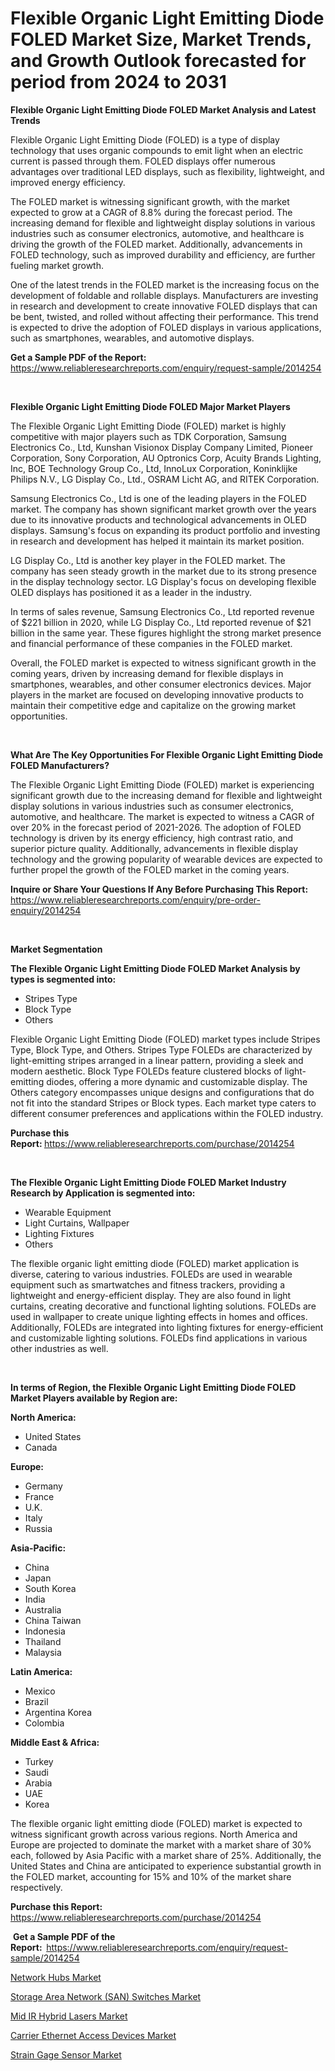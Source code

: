 <p><h1>Flexible Organic Light Emitting Diode FOLED Market Size, Market Trends, and Growth Outlook forecasted for period from 2024 to 2031</h1></p><p><strong>Flexible Organic Light Emitting Diode FOLED Market Analysis and Latest Trends</strong></p>
<p><p>Flexible Organic Light Emitting Diode (FOLED) is a type of display technology that uses organic compounds to emit light when an electric current is passed through them. FOLED displays offer numerous advantages over traditional LED displays, such as flexibility, lightweight, and improved energy efficiency. </p><p>The FOLED market is witnessing significant growth, with the market expected to grow at a CAGR of 8.8% during the forecast period. The increasing demand for flexible and lightweight display solutions in various industries such as consumer electronics, automotive, and healthcare is driving the growth of the FOLED market. Additionally, advancements in FOLED technology, such as improved durability and efficiency, are further fueling market growth.</p><p>One of the latest trends in the FOLED market is the increasing focus on the development of foldable and rollable displays. Manufacturers are investing in research and development to create innovative FOLED displays that can be bent, twisted, and rolled without affecting their performance. This trend is expected to drive the adoption of FOLED displays in various applications, such as smartphones, wearables, and automotive displays.</p></p>
<p><strong>Get a Sample PDF of the Report:&nbsp;</strong> <a href="https://www.reliableresearchreports.com/enquiry/request-sample/2014254">https://www.reliableresearchreports.com/enquiry/request-sample/2014254</a></p>
<p>&nbsp;</p>
<p><strong>Flexible Organic Light Emitting Diode FOLED Major Market Players</strong></p>
<p><p>The Flexible Organic Light Emitting Diode (FOLED) market is highly competitive with major players such as TDK Corporation, Samsung Electronics Co., Ltd, Kunshan Visionox Display Company Limited, Pioneer Corporation, Sony Corporation, AU Optronics Corp, Acuity Brands Lighting, Inc, BOE Technology Group Co., Ltd, InnoLux Corporation, Koninklijke Philips N.V., LG Display Co., Ltd., OSRAM Licht AG, and RITEK Corporation.</p><p>Samsung Electronics Co., Ltd is one of the leading players in the FOLED market. The company has shown significant market growth over the years due to its innovative products and technological advancements in OLED displays. Samsung's focus on expanding its product portfolio and investing in research and development has helped it maintain its market position.</p><p>LG Display Co., Ltd is another key player in the FOLED market. The company has seen steady growth in the market due to its strong presence in the display technology sector. LG Display's focus on developing flexible OLED displays has positioned it as a leader in the industry.</p><p>In terms of sales revenue, Samsung Electronics Co., Ltd reported revenue of $221 billion in 2020, while LG Display Co., Ltd reported revenue of $21 billion in the same year. These figures highlight the strong market presence and financial performance of these companies in the FOLED market.</p><p>Overall, the FOLED market is expected to witness significant growth in the coming years, driven by increasing demand for flexible displays in smartphones, wearables, and other consumer electronics devices. Major players in the market are focused on developing innovative products to maintain their competitive edge and capitalize on the growing market opportunities.</p></p>
<p>&nbsp;</p>
<p><strong>What Are The Key Opportunities For Flexible Organic Light Emitting Diode FOLED Manufacturers?</strong></p>
<p><p>The Flexible Organic Light Emitting Diode (FOLED) market is experiencing significant growth due to the increasing demand for flexible and lightweight display solutions in various industries such as consumer electronics, automotive, and healthcare. The market is expected to witness a CAGR of over 20% in the forecast period of 2021-2026. The adoption of FOLED technology is driven by its energy efficiency, high contrast ratio, and superior picture quality. Additionally, advancements in flexible display technology and the growing popularity of wearable devices are expected to further propel the growth of the FOLED market in the coming years.</p></p>
<p><strong>Inquire or Share Your Questions If Any Before Purchasing This Report:</strong> <a href="https://www.reliableresearchreports.com/enquiry/pre-order-enquiry/2014254">https://www.reliableresearchreports.com/enquiry/pre-order-enquiry/2014254</a></p>
<p>&nbsp;</p>
<p><strong>Market Segmentation</strong></p>
<p><strong>The Flexible Organic Light Emitting Diode FOLED Market Analysis by types is segmented into:</strong></p>
<p><ul><li>Stripes Type</li><li>Block Type</li><li>Others</li></ul></p>
<p><p>Flexible Organic Light Emitting Diode (FOLED) market types include Stripes Type, Block Type, and Others. Stripes Type FOLEDs are characterized by light-emitting stripes arranged in a linear pattern, providing a sleek and modern aesthetic. Block Type FOLEDs feature clustered blocks of light-emitting diodes, offering a more dynamic and customizable display. The Others category encompasses unique designs and configurations that do not fit into the standard Stripes or Block types. Each market type caters to different consumer preferences and applications within the FOLED industry.</p></p>
<p><strong>Purchase this Report:&nbsp;</strong><a href="https://www.reliableresearchreports.com/purchase/2014254">https://www.reliableresearchreports.com/purchase/2014254</a></p>
<p>&nbsp;</p>
<p><strong>The Flexible Organic Light Emitting Diode FOLED Market Industry Research by Application is segmented into:</strong></p>
<p><ul><li>Wearable Equipment</li><li>Light Curtains, Wallpaper</li><li>Lighting Fixtures</li><li>Others</li></ul></p>
<p><p>The flexible organic light emitting diode (FOLED) market application is diverse, catering to various industries. FOLEDs are used in wearable equipment such as smartwatches and fitness trackers, providing a lightweight and energy-efficient display. They are also found in light curtains, creating decorative and functional lighting solutions. FOLEDs are used in wallpaper to create unique lighting effects in homes and offices. Additionally, FOLEDs are integrated into lighting fixtures for energy-efficient and customizable lighting solutions. FOLEDs find applications in various other industries as well.</p></p>
<p>&nbsp;</p>
<p><strong>In terms of Region, the Flexible Organic Light Emitting Diode FOLED Market Players available by Region are:</strong></p>
<p>
    <p> <strong> North America: </strong>
        <ul>
            <li>United States</li>
            <li>Canada</li>
        </ul>
        </p> 
    <p> <strong> Europe: </strong>
        <ul>
            <li>Germany</li>
            <li>France</li>
            <li>U.K.</li>
            <li>Italy</li>
            <li>Russia</li>
        </ul>
        </p> 
    <p> <strong> Asia-Pacific: </strong>
        <ul>
            <li>China</li>
            <li>Japan</li>
            <li>South Korea</li>
            <li>India</li>
            <li>Australia</li>
            <li>China Taiwan</li>
            <li>Indonesia</li>
            <li>Thailand</li>
            <li>Malaysia</li>
        </ul>
        </p> 
    <p> <strong> Latin America: </strong>
        <ul>
            <li>Mexico</li>
            <li>Brazil</li>
            <li>Argentina Korea</li>
            <li>Colombia</li>
        </ul>
        </p> 
    <p> <strong> Middle East & Africa: </strong>
        <ul>
            <li>Turkey</li>
            <li>Saudi</li>
            <li>Arabia</li>
            <li>UAE</li>
            <li>Korea</li>
        </ul>
    </p>
    </p>
<p><p>The flexible organic light emitting diode (FOLED) market is expected to witness significant growth across various regions. North America and Europe are projected to dominate the market with a market share of 30% each, followed by Asia Pacific with a market share of 25%. Additionally, the United States and China are anticipated to experience substantial growth in the FOLED market, accounting for 15% and 10% of the market share respectively.</p></p>
<p><strong>Purchase this Report: </strong><a href="https://www.reliableresearchreports.com/purchase/2014254">https://www.reliableresearchreports.com/purchase/2014254</a></p>
<p>&nbsp;<strong>Get a Sample PDF of the Report:&nbsp;&nbsp;</strong><a href="https://www.reliableresearchreports.com/enquiry/request-sample/2014254">https://www.reliableresearchreports.com/enquiry/request-sample/2014254</a></p>
<p><strong></strong></p>
<p><p><a href="https://invited-way-688.notion.site/Network-Hubs-Market-Furnish-Information-about-Market-Size-Market-Share-Market-Dynamics-and-Projec-4be69de11ce243d7bb42264005b37a48">Network Hubs Market</a></p><p><a href="https://mire-aunt-385.notion.site/Storage-Area-Network-SAN-Switches-Market-Offer-Valuable-Insights-into-Market-Size-Market-Share-M-d16f236d7f6441c8b4ba3556a561d97b">Storage Area Network (SAN) Switches Market</a></p><p><a href="https://view.publitas.com/reportprime-1/mid-ir-hybrid-lasers-market-size-share-trends-analysis-report-by-application-regional-outlook-competitive-strategies-and-segment-forecasts-2024-2031/">Mid IR Hybrid Lasers Market</a></p><p><a href="https://butternut-bug-553.notion.site/Carrier-Ethernet-Access-Devices-Market-Analysis-Examines-its-Scope-on-Growth-Opportunities-and-Fore-ab08d8e652b8423aa6cab70ae4dd05d5">Carrier Ethernet Access Devices Market</a></p><p><a href="https://view.publitas.com/reportprime-1/strain-gage-sensor-market-size-furnishes-valuable-information-encompassing-market-share-market-trends-and-projections-spanning-from-2024-to-2031/">Strain Gage Sensor Market</a></p></p>